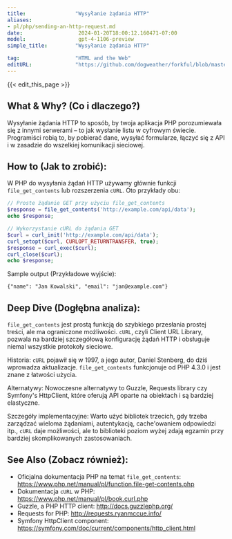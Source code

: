 ```yaml
---
title:                "Wysyłanie żądania HTTP"
aliases:
- pl/php/sending-an-http-request.md
date:                  2024-01-20T18:00:12.160471-07:00
model:                 gpt-4-1106-preview
simple_title:         "Wysyłanie żądania HTTP"

tag:                  "HTML and the Web"
editURL:              "https://github.com/dogweather/forkful/blob/master/content/pl/php/sending-an-http-request.md"
---
```


{{< edit_this_page >}}

## What & Why? (Co i dlaczego?)
Wysyłanie żądania HTTP to sposób, by twoja aplikacja PHP porozumiewała się z innymi serwerami – to jak wysłanie listu w cyfrowym świecie. Programiści robią to, by pobierać dane, wysyłać formularze, łączyć się z API i w zasadzie do wszelkiej komunikacji sieciowej.

## How to (Jak to zrobić):
W PHP do wysyłania żądań HTTP używamy głównie funkcji `file_get_contents` lub rozszerzenia `cURL`. Oto przykłady obu:

```php
// Proste żądanie GET przy użyciu file_get_contents
$response = file_get_contents('http://example.com/api/data');
echo $response;

// Wykorzystanie cURL do żądania GET
$curl = curl_init('http://example.com/api/data');
curl_setopt($curl, CURLOPT_RETURNTRANSFER, true);
$response = curl_exec($curl);
curl_close($curl);
echo $response;
```

Sample output (Przykładowe wyjście):
```
{"name": "Jan Kowalski", "email": "jan@example.com"}
```

## Deep Dive (Dogłębna analiza):
`file_get_contents` jest prostą funkcją do szybkiego przesłania prostej treści, ale ma ograniczone możliwości. `cURL`, czyli Client URL Library, pozwala na bardziej szczegółową konfigurację żądań HTTP i obsługuje niemal wszystkie protokoły sieciowe.

Historia: `cURL` pojawił się w 1997, a jego autor, Daniel Stenberg, do dziś wprowadza aktualizacje. `file_get_contents` funkcjonuje od PHP 4.3.0 i jest znane z łatwości użycia.

Alternatywy: Nowoczesne alternatywy to Guzzle, Requests library czy Symfony's HttpClient, które oferują API oparte na obiektach i są bardziej elastyczne.

Szczegóły implementacyjne: Warto użyć bibliotek trzecich, gdy trzeba zarządzać wieloma żądaniami, autentykacją, cache'owaniem odpowiedzi itp., `cURL` daje możliwości, ale to biblioteki poziom wyżej zdają egzamin przy bardziej skomplikowanych zastosowaniach.

## See Also (Zobacz również):
- Oficjalna dokumentacja PHP na temat `file_get_contents`:
  https://www.php.net/manual/pl/function.file-get-contents.php
- Dokumentacja `cURL` w PHP:
  https://www.php.net/manual/pl/book.curl.php
- Guzzle, a PHP HTTP client:
  http://docs.guzzlephp.org/
- Requests for PHP:
  http://requests.ryanmccue.info/
- Symfony HttpClient component:
  https://symfony.com/doc/current/components/http_client.html
